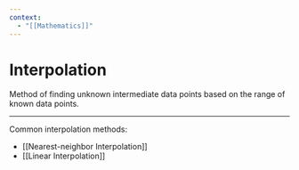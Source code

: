 ```yaml
---
context:
  - "[[Mathematics]]"
---
```


# Interpolation

Method of finding unknown intermediate data points based on the range of known data points.

---

Common interpolation methods:

- [[Nearest-neighbor Interpolation]]
- [[Linear Interpolation]]

